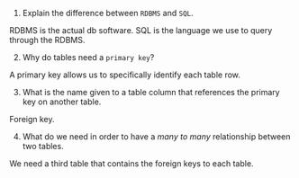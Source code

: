 1. Explain the difference between `RDBMS` and `SQL`.

RDBMS is the actual db software. SQL is the language we use to query through the RDBMS.

2. Why do tables need a `primary key`?

A primary key allows us to specifically identify each table row.


3. What is the name given to a table column that references the primary key on another table.

Foreign key.

4. What do we need in order to have a _many to many_ relationship between two tables.

We need a third table that contains the foreign keys to each table.